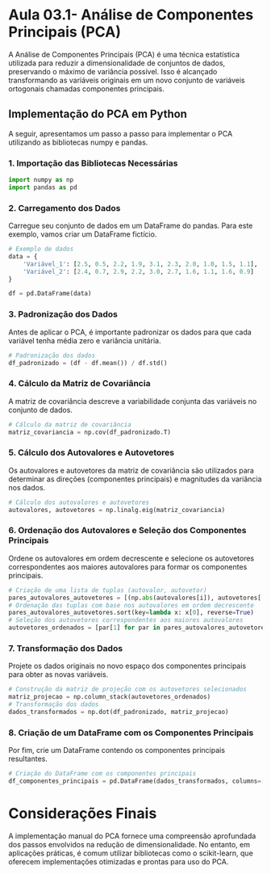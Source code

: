 
# Aula 03.1- Análise de Componentes Principais (PCA) 

A Análise de Componentes Principais (PCA) é uma técnica estatística utilizada para reduzir a dimensionalidade de conjuntos de dados, preservando o máximo de variância possível. Isso é alcançado transformando as variáveis originais em um novo conjunto de variáveis ortogonais chamadas componentes principais.

## Implementação do PCA em Python

A seguir, apresentamos um passo a passo para implementar o PCA utilizando as bibliotecas numpy e pandas.

### 1. Importação das Bibliotecas Necessárias

```python
import numpy as np
import pandas as pd
```
### 2. Carregamento dos Dados

Carregue seu conjunto de dados em um DataFrame do pandas. Para este exemplo, vamos criar um DataFrame fictício.
```python
# Exemplo de dados
data = {
    'Variável_1': [2.5, 0.5, 2.2, 1.9, 3.1, 2.3, 2.0, 1.0, 1.5, 1.1],
    'Variável_2': [2.4, 0.7, 2.9, 2.2, 3.0, 2.7, 1.6, 1.1, 1.6, 0.9]
}

df = pd.DataFrame(data)
```
### 3. Padronização dos Dados

Antes de aplicar o PCA, é importante padronizar os dados para que cada variável tenha média zero e variância unitária.
``` python
# Padronização dos dados
df_padronizado = (df - df.mean()) / df.std()
```
### 4. Cálculo da Matriz de Covariância

A matriz de covariância descreve a variabilidade conjunta das variáveis no conjunto de dados.
``` python
# Cálculo da matriz de covariância
matriz_covariancia = np.cov(df_padronizado.T)
```
### 5. Cálculo dos Autovalores e Autovetores

Os autovalores e autovetores da matriz de covariância são utilizados para determinar as direções (componentes principais) e magnitudes da variância nos dados.
``` python
# Cálculo dos autovalores e autovetores
autovalores, autovetores = np.linalg.eig(matriz_covariancia)
``` 
### 6. Ordenação dos Autovalores e Seleção dos Componentes Principais

Ordene os autovalores em ordem decrescente e selecione os autovetores correspondentes aos maiores autovalores para formar os componentes principais.
``` python
# Criação de uma lista de tuplas (autovalor, autovetor)
pares_autovalores_autovetores = [(np.abs(autovalores[i]), autovetores[:, i]) for i in range(len(autovalores))]
# Ordenação das tuplas com base nos autovalores em ordem decrescente
pares_autovalores_autovetores.sort(key=lambda x: x[0], reverse=True)
# Seleção dos autovetores correspondentes aos maiores autovalores
autovetores_ordenados = [par[1] for par in pares_autovalores_autovetores]
```
### 7. Transformação dos Dados

Projete os dados originais no novo espaço dos componentes principais para obter as novas variáveis.
``` python
# Construção da matriz de projeção com os autovetores selecionados
matriz_projecao = np.column_stack(autovetores_ordenados)
# Transformação dos dados
dados_transformados = np.dot(df_padronizado, matriz_projecao)
```
### 8. Criação de um DataFrame com os Componentes Principais

Por fim, crie um DataFrame contendo os componentes principais resultantes.
```python
# Criação do DataFrame com os componentes principais
df_componentes_principais = pd.DataFrame(dados_transformados, columns=['Componente_1', 'Componente_2'])
```
# Considerações Finais
A implementação manual do PCA fornece uma compreensão aprofundada dos passos envolvidos na redução de dimensionalidade. No entanto, em aplicações práticas, é comum utilizar bibliotecas como o scikit-learn, que oferecem implementações otimizadas e prontas para uso do PCA.


